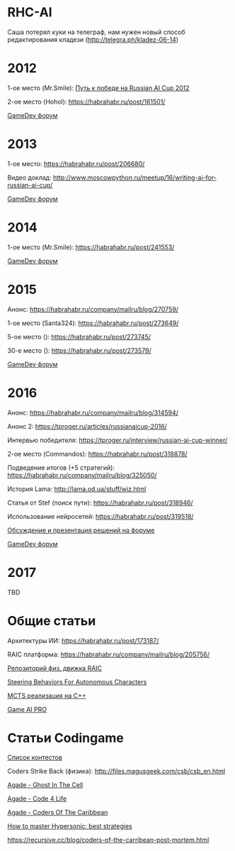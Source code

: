 # RHC-AI
Саша потерял куки на телеграф, нам нужен новый способ редактирования кладези (http://telegra.ph/kladez-06-14)

# 2012
1-ое место (Mr.Smile): [Путь к победе на Russian AI Cup 2012](https://habrahabr.ru/post/161333/)

2-ое место (Hohol): https://habrahabr.ru/post/161501/

[GameDev форум](http://www.gamedev.ru/flame/forum/?id=168476)

# 2013
1-ое место: https://habrahabr.ru/post/206680/

Видео доклад: http://www.moscowpython.ru/meetup/16/writing-ai-for-russian-ai-cup/

[GameDev форум](http://www.gamedev.ru/flame/forum/?id=182390)

# 2014
1-ое место (Mr.Smile): https://habrahabr.ru/post/241553/

[GameDev форум](http://www.gamedev.ru/flame/forum/?id=192787)

# 2015
Анонс: https://habrahabr.ru/company/mailru/blog/270759/

1-ое место (Santa324): https://habrahabr.ru/post/273649/

5-ое место (): https://habrahabr.ru/post/273745/

30-е место (): https://habrahabr.ru/post/273579/

[GameDev форум](http://www.gamedev.ru/flame/forum/?id=207554)

# 2016
Анонс: https://habrahabr.ru/company/mailru/blog/314594/

Анонс 2: https://tproger.ru/articles/russianaicup-2016/

Интервью победителя: https://tproger.ru/interview/russian-ai-cup-winner/

2-ое место (Commandos): https://habrahabr.ru/post/318878/

Подведение итогов (+5 стратегий): https://habrahabr.ru/company/mailru/blog/325050/

История Lama: http://lama.od.ua/stuff/wiz.html

Статья от Stef (поиск пути): https://habrahabr.ru/post/318946/

Использование нейросетей: https://habrahabr.ru/post/319518/

[Обсуждение и презентация решений на форуме](http://russianaicup.ru/forum/index.php?topic=763.0)

[GameDev форум](http://www.gamedev.ru/flame/forum/?id=220314)

# 2017
TBD



# Общие статьи
Архитектуры ИИ: https://habrahabr.ru/post/173187/

RAIC платформа: https://habrahabr.ru/company/mailru/blog/205756/

[Репозиторий физ. движка RAIC](https://github.com/Russian-AI-Cup/notreal2d)

[Steering Behaviors For Autonomous Characters](http://www.red3d.com/cwr/steer/gdc99/)

[MCTS реализация на С++](https://github.com/memo/ofxMSAmcts)

[Game AI PRO](http://www.gameaipro.com/)



# Статьи Codingame
[Список контестов](https://www.codingame.com/multiplayer/bot-programming)

Coders Strike Back (физика): http://files.magusgeek.com/csb/csb_en.html

[Agade - Ghost In The Cell](https://github.com/Agade09/Agade-Ghost-in-the-Cell-Postmortem/blob/master/Agade_GitC_Postmortem.md)

[Agade - Code 4 Life](https://github.com/Agade09/Agade-Code-4-Life-Postmortem/blob/master/Agade_C4L_Postmortem.md)

[Agade - Coders Of The Caribbean](https://github.com/Agade09/Agade-Coders-of-the-Caribbean-Postmortem/blob/master/Agade_CotC_Postmortem.md)

[How to master Hypersonic: best strategies](https://www.codingame.com/blog/how-to-master-hypersonic-best-strategies/)

https://recursive.cc/blog/coders-of-the-carribean-post-mortem.html
